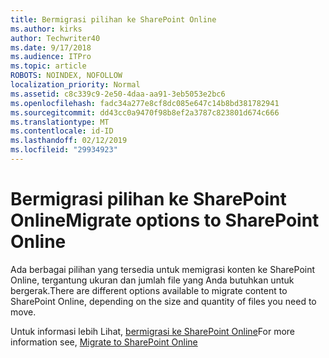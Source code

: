 ```yaml
---
title: Bermigrasi pilihan ke SharePoint Online
ms.author: kirks
author: Techwriter40
ms.date: 9/17/2018
ms.audience: ITPro
ms.topic: article
ROBOTS: NOINDEX, NOFOLLOW
localization_priority: Normal
ms.assetid: c8c339c9-2e50-4daa-aa91-3eb5053e2bc6
ms.openlocfilehash: fadc34a277e8cf8dc085e647c14b8bd381782941
ms.sourcegitcommit: dd43cc0a9470f98b8ef2a3787c823801d674c666
ms.translationtype: MT
ms.contentlocale: id-ID
ms.lasthandoff: 02/12/2019
ms.locfileid: "29934923"
---
```

# <a name="migrate-options-to-sharepoint-online"></a><span data-ttu-id="b2fec-102">Bermigrasi pilihan ke SharePoint Online</span><span class="sxs-lookup"><span data-stu-id="b2fec-102">Migrate options to SharePoint Online</span></span>

<span data-ttu-id="b2fec-103">Ada berbagai pilihan yang tersedia untuk memigrasi konten ke SharePoint Online, tergantung ukuran dan jumlah file yang Anda butuhkan untuk bergerak.</span><span class="sxs-lookup"><span data-stu-id="b2fec-103">There are different options available to migrate content to SharePoint Online, depending on the size and quantity of files you need to move.</span></span>
  
<span data-ttu-id="b2fec-104">Untuk informasi lebih Lihat, [bermigrasi ke SharePoint Online](https://go.microsoft.com/fwlink/?linkid-2022029)</span><span class="sxs-lookup"><span data-stu-id="b2fec-104">For more information see, [Migrate to SharePoint Online](https://go.microsoft.com/fwlink/?linkid-2022029)</span></span>
  

